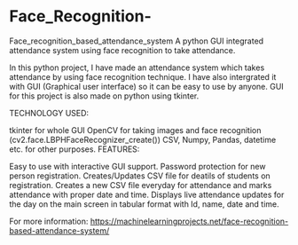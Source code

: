 # Face_Recognition-

Face_recognition_based_attendance_system A python GUI integrated attendance system using face recognition to take attendance.

In this python project, I have made an attendance system which takes attendance by using face recognition technique. I have also intergrated it with GUI (Graphical user interface) so it can be easy to use by anyone. GUI for this project is also made on python using tkinter.

TECHNOLOGY USED:

tkinter for whole GUI OpenCV for taking images and face recognition (cv2.face.LBPHFaceRecognizer_create()) CSV, Numpy, Pandas, datetime etc. for other purposes. FEATURES:

Easy to use with interactive GUI support. Password protection for new person registration. Creates/Updates CSV file for deatils of students on registration. Creates a new CSV file everyday for attendance and marks attendance with proper date and time. Displays live attendance updates for the day on the main screen in tabular format with Id, name, date and time.

For more information: https://machinelearningprojects.net/face-recognition-based-attendance-system/

